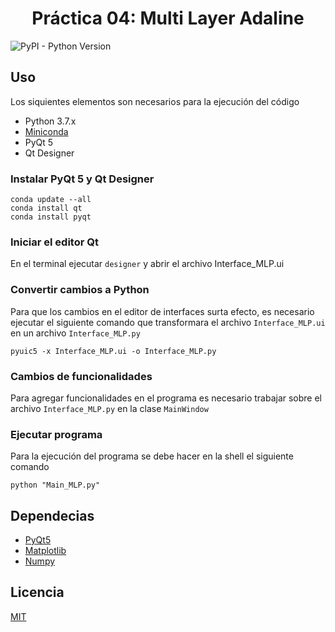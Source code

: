 # <center>Práctica 04: Multi Layer Adaline</center>
![PyPI - Python Version](https://img.shields.io/badge/python-3.5%20|%203.6%20|%203.7-blue)

## Uso
<p>Los siquientes elementos son necesarios para la ejecución del código</p>

+ Python 3.7.x
+ [Miniconda](https://docs.conda.io/en/latest/miniconda.html)
+ PyQt 5
+ Qt Designer

### Instalar PyQt 5 y Qt Designer

```
conda update --all
conda install qt
conda install pyqt
```

### Iniciar el editor Qt

En el terminal ejecutar `designer` y abrir el archivo Interface_MLP.ui

### Convertir cambios a Python

Para que los cambios en el editor de interfaces surta efecto, es necesario ejecutar el siguiente comando que transformara el archivo `Interface_MLP.ui` en un archivo `Interface_MLP.py`

```
pyuic5 -x Interface_MLP.ui -o Interface_MLP.py
```

### Cambios de funcionalidades

Para agregar funcionalidades en el programa es necesario trabajar sobre el archivo `Interface_MLP.py` en la clase `MainWindow`

### Ejecutar programa

Para la ejecución del programa se debe hacer en la shell el siguiente comando

```
python "Main_MLP.py"
```



## Dependecias
+ [PyQt5](https://www.riverbankcomputing.com/static/Docs/PyQt5/)
+ [Matplotlib](https://matplotlib.org/)
+ [Numpy](https://numpy.org/)

## Licencia
[MIT](https://choosealicense.com/licenses/mit/)
